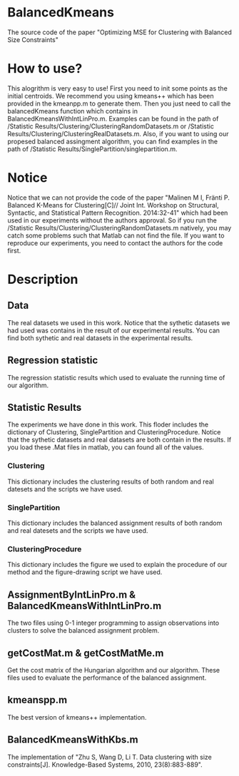 # BalancedKmeans
The source code of the paper "Optimizing MSE for Clustering with Balanced Size Constraints"
# How to use?
This alogrithm is very easy to use! First you need to init some points as the initial centroids. We recommend you using kmeans++ which has been provided in the kmeanpp.m to generate them. Then you just need to call the balancedKmeans function which contains in BalancedKmeansWithIntLinPro.m. Examples can be found in the path of /Statistic Results/Clustering/ClusteringRandomDatasets.m or /Statistic Results/Clustering/ClusteringRealDatasets.m. Also, if you want to using our propesed balanced assingment algorithm, you can find examples in the path of /Statistic Results/SinglePartition/singlepartition.m. 
# Notice
Notice that we can not provide the code of the paper "Malinen M I, Fränti P. Balanced K-Means for Clustering[C]// Joint Int. Workshop on Structural, Syntactic, and Statistical Pattern Recognition. 2014:32-41" which had been used in our experiments without the authors approval. So if you run the /Statistic Results/Clustering/ClusteringRandomDatasets.m natively, you may catch some problems such that Matlab can not find the file. If you want to reproduce our experiments, you need to contact the authors for the code first.
# Description
## Data
The real datasets we used in this work. Notice that the sythetic datasets we had used was contains in the result of our experimental results. You can find both sythetic and real datasets in the experimental results. 

## Regression statistic
The regression statistic results which used to evaluate the running time of our algorithm.

## Statistic Results
The experiments we have done in this work. This floder includes the dictionary of Clustering, SinglePartition and ClusteringProcedure. Notice that the sythetic datasets and real datasets are both contain in the results. If you load these .Mat files in matlab, you can found all of the values.

### Clustering
This dictionary includes the clustering results of both random and real datesets and the scripts we have used.

### SinglePartition
This dictionary includes the balanced assignment results of both random and real datesets and the scripts we have used.

### ClusteringProcedure
This dictionary includes the figure we used to explain the procedure of our method and the figure-drawing script we have used.

## AssignmentByIntLinPro.m & BalancedKmeansWithIntLinPro.m
The two files using 0-1 integer programming to assign observations into clusters to solve the balanced assignment problem.

## getCostMat.m & getCostMatMe.m
Get the cost matrix of the Hungarian algorithm and our algorithm. These files used to evaluate the performance of the balanced assignment.

## kmeanspp.m
The best version of kmeans++ implementation.

## BalancedKmeansWithKbs.m
The implementation of "Zhu S, Wang D, Li T. Data clustering with size constraints[J]. Knowledge-Based Systems, 2010, 23(8):883-889".
